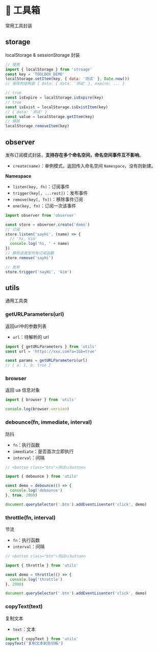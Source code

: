 # 🧰 工具箱

常用工具封装

## storage

localStorage & sessionStorage 封装

```javascript
// 使用
import { localStorage } from 'stroage'
const key = 'TOOLBOX_DEMO'
localStorage.setItem(key, { data: '测试' }, Date.now())
// 保存的结构是 { data: { data: '测试' }, expire: ... }

// true
const isExpire = localStorage.isExpire(key)
// true
const isExist = localStorage.isExistItem(key)
// { data: '测试' }
const value = localStorage.getItem(key)
// 移除
localStorage.removeItem(key)
```

## observer

发布订阅模式封装，**支持存在多个命名空间，命名空间事件互不影响**。

- `create(name)`：单例模式，返回传入命名空间 `Namespace`，没有则新建。

**Namespace**
- `listen(key, fn)`：订阅事件
- `trigger(key[, ...rest])`：发布事件
- `remove(key[, fn])`：移除事件订阅
- `one(key, fn)`：订阅一次该事件

```javascript
import observer from 'observer'

const store = observer.create('demo')
// 订阅
store.listen('sayHi', (name) => {
  // 'hi, kim'
  console.log('hi, ' + name)
})
// 移除该类型所有订阅函数
store.remove('sayHi')

// 发布
store.trigger('sayHi', 'kim')
```

## utils

通用工具类

### getURLParameters(url)

返回url中的参数列表

- `url`：待解析的 url

```javascript
import { getURLParameters } from 'utils'
const url = 'https://xxx.com?a=1&b=true'

const params = getURLParameters(url)
// { a: 1, b: true }
```

### browser

返回 ua 信息对象

```javascript
import { browser } from 'utils'

console.log(browser.version)
```

### debounce(fn, immediate, interval)

防抖

- `fn`：执行函数
- `immediate`：是否首次立即执行
- `interval`：间隔

```javascript
// <button class="btn">测试</button>

import { debounce } from 'utils'

const demo = debounce(() => {
  console.log('debounce')
}, true, 2000)

document.querySelector('.btn').addEventLisenter('click', demo)
```

### throttle(fn, interval)

节流

- `fn`：执行函数
- `interval`：间隔

```javascript
// <button class="btn">测试</button>

import { throttle } from 'utils'

const demo = throttle(() => {
  console.log('throttle')
}, 2000)

document.querySelector('.btn').addEventLisenter('click', demo)
```

### copyText(text)

复制文本

- `text`：文本

```javascript
import { copyText } from 'utils'
copyText('复制文本到剪切板')
```
